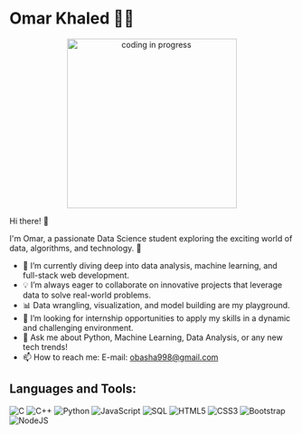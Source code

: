 # Omar Khaled 👨‍💻

<div align="center">
  <img src="https://your-image-url.com/image.png" alt="coding in progress" width="300"/>
</div>

Hi there! 👋

I'm Omar, a passionate Data Science student exploring the exciting world of data, algorithms, and technology. 🚀 

- 🌱 I’m currently diving deep into data analysis, machine learning, and full-stack web development.
- 💡 I’m always eager to collaborate on innovative projects that leverage data to solve real-world problems.
- 📊 Data wrangling, visualization, and model building are my playground.
- 🎯 I’m looking for internship opportunities to apply my skills in a dynamic and challenging environment.
- 💬 Ask me about Python, Machine Learning, Data Analysis, or any new tech trends!
- 📫 How to reach me: E-mail: obasha998@gmail.com

## Languages and Tools:
![C](https://img.shields.io/badge/-C-05122A?style=flat&logo=c)
![C++](https://img.shields.io/badge/-C++-05122A?style=flat&logo=c%2B%2B)
![Python](https://img.shields.io/badge/-Python-05122A?style=flat&logo=python)
![JavaScript](https://img.shields.io/badge/-JavaScript-05122A?style=flat&logo=javascript)
![SQL](https://img.shields.io/badge/-SQL-05122A?style=flat&logo=sqlite)
![HTML5](https://img.shields.io/badge/-HTML5-05122A?style=flat&logo=html5)
![CSS3](https://img.shields.io/badge/-CSS3-05122A?style=flat&logo=css3)
![Bootstrap](https://img.shields.io/badge/-Bootstrap-05122A?style=flat&logo=bootstrap)
![NodeJS](https://img.shields.io/badge/-NodeJS-05122A?style=flat&logo=node.js)
